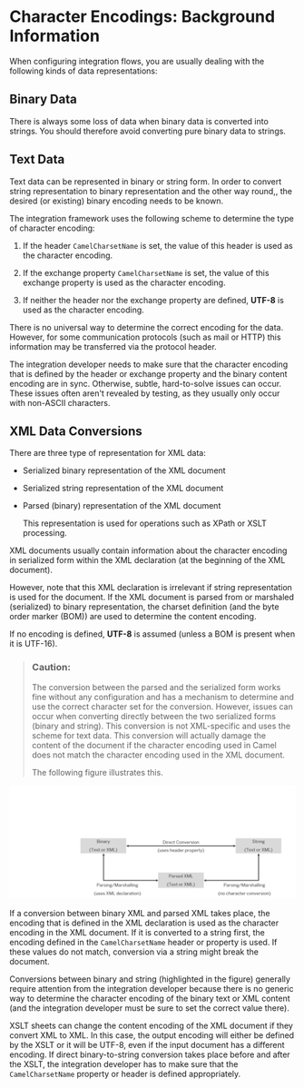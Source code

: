 <!-- loio083c971d418c44848d45b865eafe5b4c -->

# Character Encodings: Background Information

When configuring integration flows, you are usually dealing with the following kinds of data representations:



## Binary Data

There is always some loss of data when binary data is converted into strings. You should therefore avoid converting pure binary data to strings.



## Text Data

Text data can be represented in binary or string form. In order to convert string representation to binary representation and the other way round,, the desired \(or existing\) binary encoding needs to be known.

The integration framework uses the following scheme to determine the type of character encoding:

1.  If the header `CamelCharsetName` is set, the value of this header is used as the character encoding.

2.  If the exchange property `CamelCharsetName` is set, the value of this exchange property is used as the character encoding.

3.  If neither the header nor the exchange property are defined, **UTF-8** is used as the character encoding.


There is no universal way to determine the correct encoding for the data. However, for some communication protocols \(such as mail or HTTP\) this information may be transferred via the protocol header.

The integration developer needs to make sure that the character encoding that is defined by the header or exchange property and the binary content encoding are in sync. Otherwise, subtle, hard-to-solve issues can occur. These issues often aren't revealed by testing, as they usually only occur with non-ASCII characters.



## XML Data Conversions

There are three type of representation for XML data:

-   Serialized binary representation of the XML document

-   Serialized string representation of the XML document

-   Parsed \(binary\) representation of the XML document

    This representation is used for operations such as XPath or XSLT processing.


XML documents usually contain information about the character encoding in serialized form within the XML declaration \(at the beginning of the XML document\).

However, note that this XML declaration is irrelevant if string representation is used for the document. If the XML document is parsed from or marshaled \(serialized\) to binary representation, the charset definition \(and the byte order marker \(BOM\)\) are used to determine the content encoding.

If no encoding is defined, **UTF-8** is assumed \(unless a BOM is present when it is UTF-16\).

> ### Caution:  
> The conversion between the parsed and the serialized form works fine without any configuration and has a mechanism to determine and use the correct character set for the conversion. However, issues can occur when converting directly between the two serialized forms \(binary and string\). This conversion is not XML-specific and uses the scheme for text data. This conversion will actually damage the content of the document if the character encoding used in Camel does not match the character encoding used in the XML document.
> 
> The following figure illustrates this.

![](images/Encoding_Issues_c9f2cba.png)

If a conversion between binary XML and parsed XML takes place, the encoding that is defined in the XML declaration is used as the character encoding in the XML document. If it is converted to a string first, the encoding defined in the `CamelCharsetName` header or property is used. If these values do not match, conversion via a string might break the document.

Conversions between binary and string \(highlighted in the figure\) generally require attention from the integration developer because there is no generic way to determine the character encoding of the binary text or XML content \(and the integration developer must be sure to set the correct value there\).

XSLT sheets can change the content encoding of the XML document if they convert XML to XML. In this case, the output encoding will either be defined by the XSLT or it will be UTF-8, even if the input document has a different encoding. If direct binary-to-string conversion takes place before and after the XSLT, the integration developer has to make sure that the `CamelCharsetName` property or header is defined appropriately.

